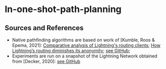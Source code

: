 # ln-one-shot-path-planning


## Sources and References
* Native pathfinding algorithms are based on work of [Kumble, Roos & Epema, 2021]: [Comparative analysis of Lightning's routing clients](https://ieeexplore.ieee.org/document/9566199); [How Lightning’s routing diminishes its anonymity](https://arxiv.org/pdf/2107.10070.pdf); [see GitHub](https://github.com/SatwikPrabhu/Attacking-Lightning-s-anonymity); 
* Experiments are run on a snapshot of the Lightning Network obtained from [Decker, 2020]: [see GitHub](https://github.com/lnresearch/topology)
